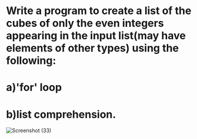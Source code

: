 # Write a program to create a list of the cubes of only the even integers appearing in the input list(may have elements of other types) using the following:
# a)'for' loop 
# b)list comprehension.


![Screenshot (33)](https://github.com/user-attachments/assets/d5aaae2b-4f23-416f-b6c0-772be61b3e39)

